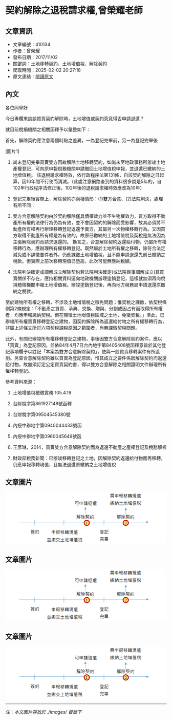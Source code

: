 # 契約解除之退稅請求權,曾榮耀老師

## 文章資訊
- 文章編號：410134
- 作者：曾榮耀
- 發布日期：2017/11/02
- 關鍵詞：土地移轉契約、土地增值稅、解除契約
- 爬取時間：2025-02-02 20:27:18
- 原文連結：[閱讀原文](https://real-estate.get.com.tw/Columns/detail.aspx?no=410134)

## 內文
各位同學好

今日專欄來談談買賣契約解除時，土地增值或契約究竟得否申請退還？

就目前稅捐機關之相關函釋予以彙整如下：

首先，解除契約應注意兩個時點之差異，一為登記完畢前，另一為登記完畢後

[圖片1]

1. 尚未登記完畢買賣雙方因故解除土地移轉契約，如尚未至地政事務所辦竣土地產權登記，可向原申報稅務機關申請撤回土地增值稅申報，並退還已繳納的土地增值稅。 該退稅請求權時效，依行政程序法第131條，自該契約解除之日起算，因10年間不行使而消滅。（此處注意網路查到的資料很多說是5年的，自102年行政程序法修正後，102年後的退稅請求權時效應改為10年）

2. 登記完畢後實際上，解除契約亦兩種情形：(1)雙方合意、(2)法院判決，處理有所不同：

1. 雙方合意解除契約由於契約解除僅具債權效力並不生物權效力，買方取得不動產所有權的法律行為仍為有效，並不會因契約的解除而受影響，故其必須將不動產所有權再行辦理移轉登記返還予賣方，其屬另一次物權移轉行為。又因買方取得不動產所有權是為有效的，故原已繳納的土地增值稅及契稅是無法因為主張解除契約而請求退還的。 換言之，合意解除契約返還給付物，仍屬所有權移轉行為，應辦理所有權移轉登記。既然屬於土地所有權之移轉，除符合法定減免或不課徵要件者外，仍應課徵土地增值稅，且不能申請退還先前已繳納之稅款。但實際上前次移轉現值已墊高，此次可能無應納稅額。

2. 法院判決確定或調解成立解除契約若法院判決確定(或法院民事調解成立)其買賣關係不存在，應持相關資料逕向地政機關辦理塗銷登記，這樣就無須再向稅捐稽徵機關申報土地增值稅。辦竣塗銷登記後，再向地方稅務局申請退還原繳納之稅款。

至於建物所有權之移轉，不涉及土地增值稅之徵免問題；惟契稅之課徵，依契稅條例第2條規定：「不動產之買賣、承典、交換、贈與、分割或因占有而取得所有權者，均應申報繳納契稅。但在開徵土地增值稅區域之土地，免徵契稅。」準此，已辦竣所有權買賣移轉登記之建物，因契約解除所為返還給付物之所有權移轉行為，非屬上述條文所訂六項契稅課稅原因之範圍者，尚無課徵契稅問題。

此外，有關已辦竣所有權移轉登記之建物，事後因雙方合意解除契約案件，應以「買賣」為登記原因，並依84年4月7日台內地字第8405408號函釋意旨於其他登記事項欄予以註記「本案為雙方合意解除契約」，使與一般買賣移轉案件有所區別。另查合意解除契約雖以買賣為登記原因，惟其成立之要件係因解除契約而返還給付物，故無須訂定公定買賣契約書，得以雙方合意解除之相關證明文件辦理所有權移轉登記。

參考資料來源：

1. 土地增值稅稽徵實務 105.4.19

2. 台財稅字第861927148號函釋

3. 台財稅字第09504545380號

4. 內授中辦地字第0940044433號函

5. 內授中辦地字第0960045649號函

6. 王彥琳，2014，買賣雙方合意解除契約而為返還不動產之產權登記及稅務解析

7. 財政部稅務新聞：已辦竣移轉登記之土地，因解除契約返還給付物而再移轉，仍應申報移轉現值，且無法退還原繳納之土地增值稅

## 文章圖片

![圖片1](./images/410134_91bf1081.png)

## 文章圖片

![圖片1](./images/410134_91bf1081.png)

## 文章圖片

![圖片1](./images/410134_91bf1081.png)


---
*注：本文圖片存放於 ./images/ 目錄下*
